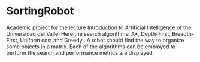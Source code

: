 SortingRobot
============

Academic project for the lecture Introduction to Artificial Intelligence of the Universidad del Valle. Here the search algorithms: A*, Depth-First, Breadth-First,  Uniform cost and Greedy . A robot should find the way to organize some objects in a matrix. Each of the algorithms can be employed to perform the search and performance metrics are displayed.
